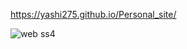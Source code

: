 https://yashi275.github.io/Personal_site/

![web ss4](https://user-images.githubusercontent.com/84246205/131233215-f173e51e-516d-45f3-b5e7-005f168041ec.png)
